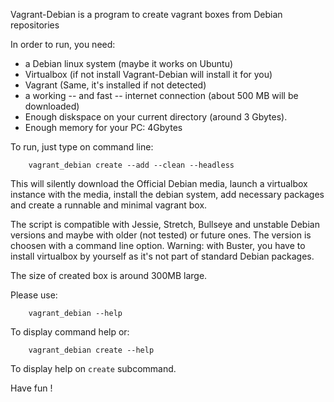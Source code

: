 Vagrant-Debian is a program to create vagrant boxes from Debian repositories

In order to run, you need:
- a Debian linux system (maybe it works on Ubuntu)
- Virtualbox (if not install Vagrant-Debian will install it for you)
- Vagrant (Same, it's installed if not detected)
- a working -- and fast -- internet connection (about 500 MB will be downloaded)
- Enough diskspace on your current directory (around 3 Gbytes).
- Enough memory for your PC: 4Gbytes

To run, just type on command line:

        vagrant_debian create --add --clean --headless

This will silently download the Official Debian media, launch a virtualbox instance with the media, install the debian system, add necessary packages and create a runnable and minimal vagrant box.

The script is compatible with Jessie, Stretch, Bullseye and unstable Debian versions and maybe with older (not tested) or future ones. The version is choosen with a command line option.
Warning: with Buster, you have to install virtualbox by yourself as it's not part of standard Debian packages.

The size of created box is around 300MB large.

Please use:

        vagrant_debian --help

To display command help
or:

        vagrant_debian create --help

To display help on `create` subcommand.

Have fun !
